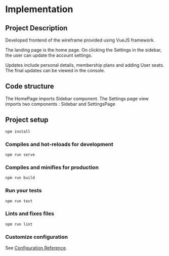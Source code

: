 # Implementation

## Project Description

Developed frontend of the wireframe provided using VueJS framework.

The landing page is the home page. On clicking the Settings in the sidebar, the user can update the account settings.

Updates include personal details, membership plans and adding User seats. The final updates can be viewed in the console.

## Code structure

The HomePage imports Sidebar component.
The Settings page view imports two components : Sidebar and SettingsPage

## Project setup
```
npm install
```

### Compiles and hot-reloads for development
```
npm run serve
```

### Compiles and minifies for production
```
npm run build
```

### Run your tests
```
npm run test
```

### Lints and fixes files
```
npm run lint
```

### Customize configuration
See [Configuration Reference](https://cli.vuejs.org/config/).
